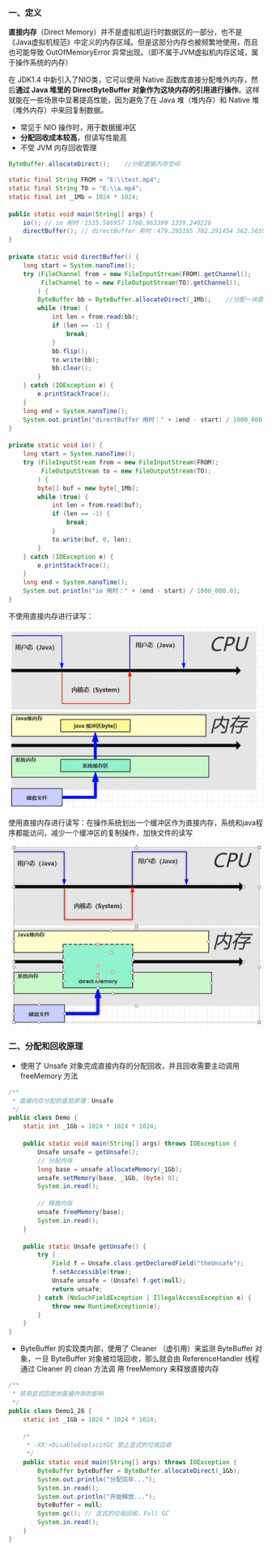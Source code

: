 ### 一、定义

**直接内存**（Direct Memory）并不是虚拟机运行时数据区的一部分，也不是《Java虚拟机规范》中定义的内存区域。但是这部分内存也被频繁地使用，而且也可能导致 OutOfMemoryError 异常出现。（即不属于JVM虚拟机内存区域，属于操作系统的内存）

在 JDK1.4 中新引入了NIO类，它可以使用 Native 函数库直接分配堆外内存，然后**通过 Java 堆里的 DirectByteBuffer 对象作为这块内存的引用进行操作**。这样就能在一些场景中显著提高性能，因为避免了在 Java 堆（堆内存）和 Native 堆（堆外内存）中来回复制数据。

* 常见于 NIO 操作时，用于数据缓冲区
* **分配回收成本较高**，但读写性能高
* 不受 JVM 内存回收管理

```java
ByteBuffer.allocateDirect();	//分配直接内存空间
```

```java
static final String FROM = "E:\\test.mp4";
static final String TO = "E:\\a.mp4";
static final int _1Mb = 1024 * 1024;

public static void main(String[] args) {
    io(); // io 用时：1535.586957 1766.963399 1359.240226
    directBuffer(); // directBuffer 用时：479.295165 702.291454 562.56592
}

private static void directBuffer() {
    long start = System.nanoTime();
    try (FileChannel from = new FileInputStream(FROM).getChannel();
         FileChannel to = new FileOutputStream(TO).getChannel();
        ) {
        ByteBuffer bb = ByteBuffer.allocateDirect(_1Mb);	//分配一块直接内存，系统和java程序都能访问
        while (true) {
            int len = from.read(bb);
            if (len == -1) {
                break;
            }
            bb.flip();
            to.write(bb);
            bb.clear();
        }
    } catch (IOException e) {
        e.printStackTrace();
    }
    long end = System.nanoTime();
    System.out.println("directBuffer 用时：" + (end - start) / 1000_000.0);
}

private static void io() {
    long start = System.nanoTime();
    try (FileInputStream from = new FileInputStream(FROM);
         FileOutputStream to = new FileOutputStream(TO);
        ) {
        byte[] buf = new byte[_1Mb];
        while (true) {
            int len = from.read(buf);
            if (len == -1) {
                break;
            }
            to.write(buf, 0, len);
        }
    } catch (IOException e) {
        e.printStackTrace();
    }
    long end = System.nanoTime();
    System.out.println("io 用时：" + (end - start) / 1000_000.0);
}
```

不使用直接内存进行读写：

![image-20201104105751672](6.内存结构篇：直接内存.assets/image-20201104105751672.png)

使用直接内存进行读写：在操作系统划出一个缓冲区作为直接内存，系统和java程序都能访问，减少一个缓冲区的复制操作，加快文件的读写

![image-20201104105813832](6.内存结构篇：直接内存.assets/image-20201104105813832.png)

### 二、分配和回收原理

* 使用了 Unsafe 对象完成直接内存的分配回收，并且回收需要主动调用 freeMemory 方法

```java
/**
 * 直接内存分配的底层原理：Unsafe
 */
public class Demo {
    static int _1Gb = 1024 * 1024 * 1024;

    public static void main(String[] args) throws IOException {
        Unsafe unsafe = getUnsafe();
        // 分配内存
        long base = unsafe.allocateMemory(_1Gb);
        unsafe.setMemory(base, _1Gb, (byte) 0);
        System.in.read();

        // 释放内存
        unsafe.freeMemory(base);
        System.in.read();
    }

    public static Unsafe getUnsafe() {
        try {
            Field f = Unsafe.class.getDeclaredField("theUnsafe");
            f.setAccessible(true);
            Unsafe unsafe = (Unsafe) f.get(null);
            return unsafe;
        } catch (NoSuchFieldException | IllegalAccessException e) {
            throw new RuntimeException(e);
        }
    }
}
```

* ByteBuffer 的实现类内部，使用了 Cleaner （虚引用）来监测 ByteBuffer 对象，一旦
  ByteBuffer 对象被垃圾回收，那么就会由 ReferenceHandler 线程通过 Cleaner 的 clean 方法调
  用 freeMemory 来释放直接内存

```java
/**
 * 禁用显式回收对直接内存的影响
 */
public class Demo1_26 {
    static int _1Gb = 1024 * 1024 * 1024;

    /*
     * -XX:+DisableExplicitGC 禁止显式的垃圾回收
     */
    public static void main(String[] args) throws IOException {
        ByteBuffer byteBuffer = ByteBuffer.allocateDirect(_1Gb);
        System.out.println("分配完毕...");
        System.in.read();
        System.out.println("开始释放...");
        byteBuffer = null;
        System.gc(); // 显式的垃圾回收，Full GC
        System.in.read();
    }
}
```


